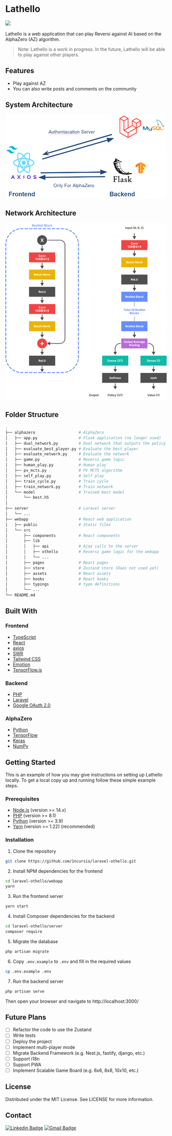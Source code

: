 # Lathello

<img src="./images/gameplay.gif"></img>

Lathello is a web application that can play Reversi against AI based on the AlphaZero (AZ) algorithm.

> Note: Lathello is a work in progress. In the future, Lathello will be able to play against other players.

## Features

- Play against AZ
- You can also write posts and comments on the community

## System Architecture

<img src="./images/system-architecture.png"></img>

## Network Architecture

<img src="./images/network-architecture.png"></img>

## Folder Structure

```bash
.
├── alphazero                   # AlphaZero
│   ├── app.py                  # Flask application (no longer used)
│   ├── dual_network.py         # Dual network that outputs the policy and value using ResNet
│   ├── evaluate_best_player.py # Evaluate the best player
│   ├── evaluate_network.py     # Evaluate the network
│   ├── game.py                 # Reversi game logic
│   ├── human_play.py           # Human play
│   ├── pv_mcts.py              # PV MCTS algorithm
│   ├── self_play.py            # Self play
│   ├── train_cycle.py          # Train cycle
│   ├── train_network.py        # Train network
│   └── model                   # Trained best model
│       └── best.h5
│
├── server                      # Laravel server
│   └── ...
├── webapp                      # React web application
│   ├── public                  # Static files
│   └── src
│       ├── components          # React components
│       ├── lib
│       │   ├── api             # Ajax calls to the server
│       │   ├── othello         # Reversi game logic for the webapp
│       │   └── ...
│       ├── pages               # React pages
│       ├── store               # Zustand store (Does not used yet)
│       ├── assets              # React assets
│       ├── hooks               # React hooks
│       ├── typings             # type definitions
│       └── ...
└── README.md
```

## Built With

### Frontend

- [TypeScript](https://www.typescriptlang.org)
- [React](https://reactjs.org)
- [axios](https://axios-http.com/)
- [SWR](https://swr.vercel.app)
- [Tailwind CSS](https://tailwindcss.com)
- [Emotion](https://emotion.sh)
- [TensorFlow.js](https://www.tensorflow.org/js)

### Backend

- [PHP](https://www.php.net)
- [Laravel](https://laravel.com)
- [Google OAuth 2.0](https://developers.google.com/identity/protocols/OAuth2)

### AlphaZero

- [Python](https://www.python.org)
- [TensorFlow](https://www.tensorflow.org)
- [Keras](https://keras.io)
- [NumPy](https://www.numpy.org)

## Getting Started

This is an example of how you may give instructions on setting up Lathello locally. To get a local copy up and running follow these simple example steps.

### Prerequisites

- [Node.js](https://nodejs.org) (version >= 14.x)
- [PHP](https://www.php.net) (version >= 8.1)
- [Python](https://www.python.org) (version >= 3.9)
- [Yarn](https://yarnpkg.com) (version >= 1.22) (recommended)

### Installation

1. Clone the repository

```bash
git clone https://github.com/1ncursio/laravel-othello.git
```

2. Install NPM dependencies for the frontend

```bash
cd laravel-othello/webapp
yarn
```

3. Run the frontend server

```bash
yarn start
```

4. Install Composer dependencies for the backend

```bash
cd laravel-othello/server
composer require
```

5. Migrate the database

```bash
php artisan migrate
```

6. Copy `.env.example` to `.env` and fill in the required values

```bash
cp .env.example .env
```

7. Run the backend server

```bash
php artisan serve
```

Then open your browser and navigate to http://localhost:3000/

## Future Plans

- [ ] Refactor the code to use the Zustand
- [ ] Write tests
- [ ] Deploy the project
- [ ] Implement multi-player mode
- [ ] Migrate Backend Framework (e.g. Nest.js, fastify, django, etc.)
- [ ] Support i18n
- [ ] Support PWA
- [ ] Implement Scalable Game Board (e.g. 6x6, 8x8, 10x10, etc.)

## License

Distributed under the MIT License. See LICENSE for more information.

## Contact

[![Linkedin Badge](https://img.shields.io/badge/-LinkedIn-blue?style=flat-square&logo=Linkedin&logoColor=white&link=https://www.linkedin.com/in/seong-yun-byeon-8183a8113/)](https://www.linkedin.com/in/yechan-kim-710186230/)
[![Gmail Badge](https://img.shields.io/badge/Gmail-d14836?style=flat-square&logo=Gmail&logoColor=white&link=mailto:snugyun01@gmail.com)](mailto:ckswn1323@g.yju.ac.kr)
